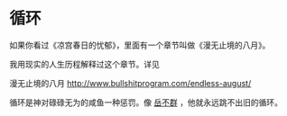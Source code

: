 # 循环

如果你看过《凉宫春日的忧郁》，里面有一个章节叫做《漫无止境的八月》。

我用现实的人生历程解释过这个章节。详见 

漫无止境的八月
http://www.bullshitprogram.com/endless-august/

循环是神对碌碌无为的咸鱼一种惩罚。像 [岳不群](http://mp.weixin.qq.com/s?__biz=MzI1ODEyNDg3MA==&mid=2655475621&idx=1&sn=44762063e90046f87c2baea882d72051&chksm=f1bf0a8cc6c8839a8fcd0dbfd7b1780ff377832121e8e6ae67fda7926a0aeded2b54159af1ec&mpshare=1&scene=23&srcid=08210iZoJ0TVReeVLdObIu0o&sharer_sharetime=1597991391460&sharer_shareid=9b8919de2238b20229856a42c8974cdc#rd) ，他就永远跳不出旧的循环。